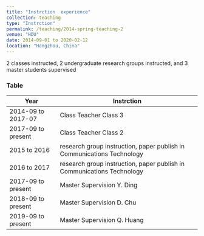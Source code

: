 ```yaml
---
title: "Instrction  experience"
collection: teaching
type: "Instrction"
permalink: /teaching/2014-spring-teaching-2
venue: "HDU"
date: 2014-09-01 to 2020-02-12
location: "Hangzhou, China"
---
```

2 classes instructed, 2 undergraduate research groups instructed,  and 3 master students supervised


### Table

| Year                  |     Instrction                            |
| ---------------- | -----------------------------------------------|
| 2014-09 to 2017-07       | Class Teacher   Class 3      |
| 2017-09 to present       | Class Teacher     Class 2       |
| 2015 to 2016             | research group instruction, paper publish in Communications Technology|
| 2016 to 2017             | research group instruction, paper publish in Communications Technology|
| 2017-09 to present       | Master Supervision    Y. Ding    |
| 2018-09 to present       | Master Supervision    D. Chu    |
| 2019-09 to present       | Master Supervision    Q. Huang   |